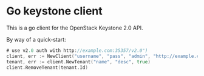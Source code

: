 Go keystone client
==================

This is a go client for the OpenStack Keystone 2.0 API.

By way of a quick-start:

```go
# use v2.0 auth with http://example.com:35357/v2.0")
client, err := NewClient("username", "pass", "admin", "http://example.com:35357/v2.0")
tenant, err := client.NewTenant("name", "desc", true)
client.RemoveTenant(tenant.Id)
```
